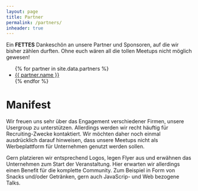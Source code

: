 ```yaml
---
layout: page
title: Partner
permalink: /partners/
inheader: true
---
```


Ein **FETTES** Dankeschön an unsere Partner und Sponsoren, auf die wir bisher zählen durften. Ohne euch wären all die tollen Meetups nicht möglich gewesen!

<ul>
{% for partner in site.data.partners %}
  <li>
    <a href="partner.website" target="_blank">
      {{ partner.name }}
    </a>
  </li>
{% endfor %}
</ul>

# Manifest

Wir freuen uns sehr über das Engagement verschiedener Firmen, unsere Usergroup zu unterstützen. Allerdings werden wir recht häuftig für Recruiting-Zwecke kontaktiert. Wir möchten daher noch einmal ausdrücklich darauf hinweisen, dass unsere Meetups nicht als Werbeplattform für Unternehmen genutzt werden sollen.

Gern platzieren wir entsprechend Logos, legen Flyer aus und erwähnen das Unternehmen zum Start der Veranstaltung. Hier erwarten wir allerdings einen Benefit für die komplette Community. Zum Beispiel in Form von Snacks und/oder Getränken, gern auch JavaScrip- und Web bezogene Talks.